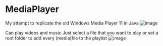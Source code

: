 # MediaPlayer
My attempt to replicate the old Windows Media Player 11 in Java
![image](https://user-images.githubusercontent.com/100802754/216753453-a3f9244d-450d-4375-9ab0-87a2a9522986.png)

Can play videos and music
Just select a file that you want to play or set a root folder to add every (media)file to the playlist
![image](https://user-images.githubusercontent.com/100802754/216753380-8d600df9-2ce0-4a10-838b-a5a974232fa5.png)

